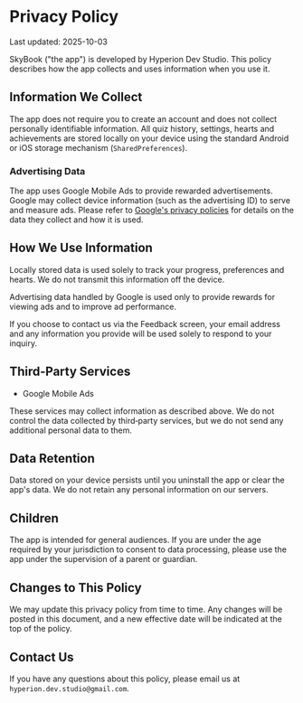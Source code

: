 # Privacy Policy

Last updated: 2025-10-03

SkyBook ("the app") is developed by Hyperion Dev Studio. This policy describes how the app collects and uses information when you use it.

## Information We Collect

The app does not require you to create an account and does not collect personally identifiable information. All quiz history, settings, hearts and achievements are stored locally on your device using the standard Android or iOS storage mechanism (`SharedPreferences`).

### Advertising Data

The app uses Google Mobile Ads to provide rewarded advertisements. Google may collect device information (such as the advertising ID) to serve and measure ads. Please refer to [Google's privacy policies](https://policies.google.com/technologies/ads) for details on the data they collect and how it is used.

## How We Use Information

Locally stored data is used solely to track your progress, preferences and hearts. We do not transmit this information off the device.

Advertising data handled by Google is used only to provide rewards for viewing ads and to improve ad performance.

If you choose to contact us via the Feedback screen, your email address and any information you provide will be used solely to respond to your inquiry.

## Third‑Party Services

- Google Mobile Ads

These services may collect information as described above. We do not control the data collected by third‑party services, but we do not send any additional personal data to them.

## Data Retention

Data stored on your device persists until you uninstall the app or clear the app's data. We do not retain any personal information on our servers.

## Children

The app is intended for general audiences. If you are under the age required by your jurisdiction to consent to data processing, please use the app under the supervision of a parent or guardian.

## Changes to This Policy

We may update this privacy policy from time to time. Any changes will be posted in this document, and a new effective date will be indicated at the top of the policy.

## Contact Us

If you have any questions about this policy, please email us at `hyperion.dev.studio@gmail.com`.

